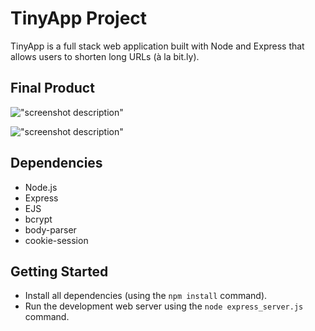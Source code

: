 # TinyApp Project

TinyApp is a full stack web application built with Node and Express that allows users to shorten long URLs (à la bit.ly).

## Final Product

!["screenshot description"](/edit.png)

!["screenshot description"](#)

## Dependencies

- Node.js
- Express
- EJS
- bcrypt
- body-parser
- cookie-session

## Getting Started

- Install all dependencies (using the `npm install` command).
- Run the development web server using the `node express_server.js` command.